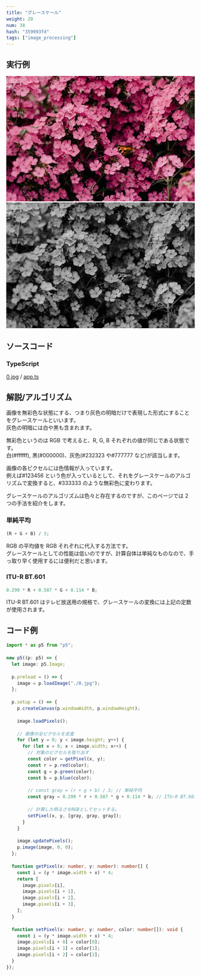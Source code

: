 ```yaml
---
title: "グレースケール"
weight: 20
num: 38
hash: "359993fd"
tags: ["image_processing"]
---
```


## 実行例

![](./static/images/359993fd/0.jpg)
![](./static/images/359993fd/1.png)

## ソースコード

### TypeScript

[0.jpg](./static/code/359993fd/0.jpg) / [app.ts](./static/code/359993fd/app.ts)

## 解説/アルゴリズム

画像を無彩色な状態にする、つまり灰色の明暗だけで表現した形式にすることをグレースケールといいます。  
灰色の明暗には白や黒も含まれます。

無彩色というのは RGB で考えると、R, G, B それぞれの値が同じである状態です。  
白(#ffffff), 黒(#000000)、灰色(#232323 や#777777 など)が該当します。

画像の各ピクセルには色情報が入っています。  
例えば#123456 という色が入っているとして、それをグレースケールのアルゴリズムで変換すると、#333333 のような無彩色に変わります。

グレースケールのアルゴリズムは色々と存在するのですが、このページでは 2 つの手法を紹介をします。

### 単純平均

```typescript
(R + G + B) / 3;
```

RGB の平均値を RGB それぞれに代入する方法です。  
グレースケールとしての性能は低いのですが、計算自体は単純なものなので、手っ取り早く使用するには便利だと思います。

### ITU-R BT.601

```typescript
0.299 * R + 0.587 * G + 0.114 * B;
```

ITU-R BT.601 はテレビ放送用の規格で、グレースケールの変換には上記の定数が使用されます。

## コード例

```typescript
import * as p5 from "p5";

new p5((p: p5) => {
  let image: p5.Image;

  p.preload = () => {
    image = p.loadImage("./0.jpg");
  };

  p.setup = () => {
    p.createCanvas(p.windowWidth, p.windowHeight);

    image.loadPixels();

    // 画像の全ピクセルを走査
    for (let y = 0; y < image.height; y++) {
      for (let x = 0; x < image.width; x++) {
        // 対象のピクセルを取り出す
        const color = getPixel(x, y);
        const r = p.red(color);
        const g = p.green(color);
        const b = p.blue(color);

        // const gray = (r + g + b) / 3; // 単純平均
        const gray = 0.299 * r + 0.587 * g + 0.114 * b; // ITU-R BT.601

        // 計算した明るさをRGBとしてセットする。
        setPixel(x, y, [gray, gray, gray]);
      }
    }

    image.updatePixels();
    p.image(image, 0, 0);
  };

  function getPixel(x: number, y: number): number[] {
    const i = (y * image.width + x) * 4;
    return [
      image.pixels[i],
      image.pixels[i + 1],
      image.pixels[i + 2],
      image.pixels[i + 3],
    ];
  }

  function setPixel(x: number, y: number, color: number[]): void {
    const i = (y * image.width + x) * 4;
    image.pixels[i + 0] = color[0];
    image.pixels[i + 1] = color[1];
    image.pixels[i + 2] = color[2];
  }
});
```
